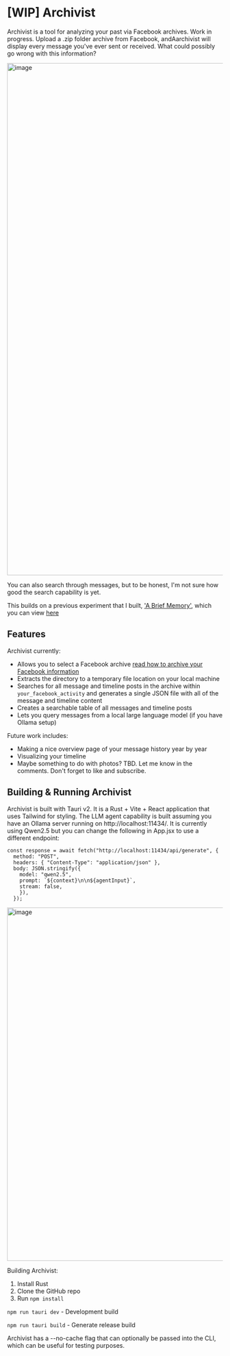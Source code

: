 # [WIP] Archivist

Archivist is a tool for analyzing your past via Facebook archives. Work in progress. Upload a .zip folder archive from Facebook, andAarchivist will display every message you've ever sent or received. What could possibly go wrong with this information?

<img width="1196" alt="image" src="https://github.com/user-attachments/assets/d8532f99-efc1-45f9-9ec2-225b0cd844ef" />

You can also search through messages, but to be honest, I'm not sure how good the search capability is yet.

This builds on a previous experiment that I built, ['A Brief Memory'](https://liverickson.com/blog/?p=503), which you can view [here](https://harvest-secretive-hydrofoil.glitch.me/)

## Features
Archivist currently:
* Allows you to select a Facebook archive [read how to archive your Facebook information](https://www.facebook.com/help/284581436192616/)
* Extracts the directory to a temporary file location on your local machine
* Searches for all message and timeline posts in the archive within `your_facebook_activity` and generates a single JSON file with all of the message and timeline content
* Creates a searchable table of all messages and timeline posts
* Lets you query messages from a local large language model (if you have Ollama setup)

Future work includes:
* Making a nice overview page of your message history year by year
* Visualizing your timeline
* Maybe something to do with photos? TBD. Let me know in the comments. Don't forget to like and subscribe.

## Building & Running Archivist

Archivist is built with Tauri v2. It is a Rust + Vite + React application that uses Tailwind for styling. The LLM agent capability is built assuming you have an Ollama server running on http://localhost:11434/. It is currently using Qwen2.5 but you can change the following in App.jsx to use a different endpoint:

```
const response = await fetch("http://localhost:11434/api/generate", {
  method: "POST",
  headers: { "Content-Type": "application/json" },
  body: JSON.stringify({
    model: "qwen2.5",
    prompt: `${context}\n\n${agentInput}`,
    stream: false,
    }),
  });
```
<img width="825" alt="image" src="https://github.com/user-attachments/assets/801be52a-8576-49a2-8c75-5b4d2065cc29" />

Building Archivist:

1. Install Rust
2. Clone the GitHub repo
3. Run `npm install`

```npm run tauri dev``` - Development build

```npm run tauri build``` - Generate release build

Archivist has a --no-cache flag that can optionally be passed into the CLI, which can be useful for testing purposes.
